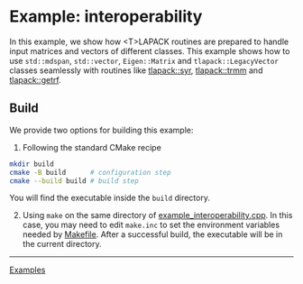 # Example: interoperability

In this example, we show how \<T\>LAPACK routines are prepared to handle input matrices and vectors of different classes. This example shows how to use `std::mdspan`, `std::vector`, `Eigen::Matrix` and `tlapack::LegacyVector` classes seamlessly with routines like [tlapack::syr](../../include/blas/syr.hpp), [tlapack::trmm](../../include/blas/trmm.hpp) and [tlapack::getrf](../../include/lapack/potrf.hpp).

## Build

We provide two options for building this example:

1. Following the standard CMake recipe

```sh
mkdir build
cmake -B build      # configuration step
cmake --build build # build step
```

You will find the executable inside the `build` directory.

2. Using `make` on the same directory of [example_interoperability.cpp](example_interoperability.cpp). In this case, you may need to edit `make.inc` to set the environment variables needed by [Makefile](Makefile). After a successful build, the executable will be in the current directory.

---

[Examples](../README.md#interoperability)